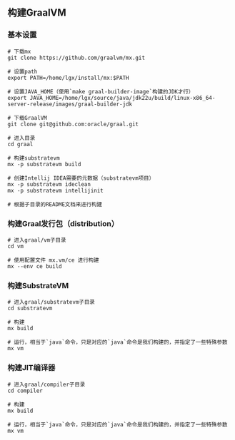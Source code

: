 ## 构建GraalVM

### 基本设置

```shell
# 下载mx
git clone https://github.com/graalvm/mx.git

# 设置path
export PATH=/home/lgx/install/mx:$PATH

# 设置JAVA_HOME（使用`make graal-builder-image`构建的JDK才行）
export JAVA_HOME=/home/lgx/source/java/jdk22u/build/linux-x86_64-server-release/images/graal-builder-jdk

# 下载GraalVM
git clone git@github.com:oracle/graal.git

# 进入目录
cd graal

# 构建substratevm
mx -p substratevm build

# 创建Intellij IDEA需要的元数据（substratevm项目）
mx -p substratevm ideclean
mx -p substratevm intellijinit

# 根据子目录的README文档来进行构建
```


### 构建Graal发行包（distribution）

```shell
# 进入graal/vm子目录
cd vm

# 使用配置文件 mx.vm/ce 进行构建
mx --env ce build
```


### 构建SubstrateVM

```shell
# 进入graal/substratevm子目录
cd substratevm

# 构建
mx build

# 运行，相当于`java`命令，只是对应的`java`命令是我们构建的，并指定了一些特殊参数
mx vm
```


### 构建JIT编译器

```shell
# 进入graal/compiler子目录
cd compiler

# 构建
mx build

# 运行，相当于`java`命令，只是对应的`java`命令是我们构建的，并指定了一些特殊参数
mx vm
```
